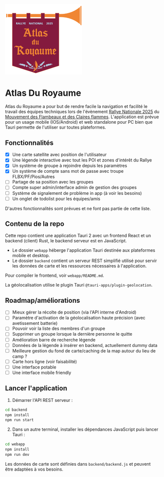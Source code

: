 <img src="webapp/public/logo.png" width=50% alt="App logo">

# Atlas Du Royaume

Atlas du Royaume a pour but de rendre facile la navigation et facilité le travail des équipes techniques lors de l'évènement [Rallye Nationale 2025](https://www.flambeaux.org/rallye-2025/) du [Mouvement des Flambeaux et des Claires flammes](https://www.flambeaux.org/).
L'application est prévue pour un usage mobile (IOS/Android) et web standalone pour PC bien que Tauri permette de l'utiliser sur toutes plateformes.

## Fonctionnalités
- [x] Une carte satellite avec position de l'utilisateur
- [x] Une légende interactive avec tout les POI et zones d'intérêt du Rallye
- [x] Un système de groupe à rejoindre depuis les paramètres
- [x] Un système de compte sans mot de passe avec troupe FLBX/PF/Pios/Autres
- [ ] Partage de sa position avec les groupes
- [ ] Compte super admin/interface admin de gestion des groupes
- [ ] Système de signalement de problème in app (à voir les besoins)
- [ ] Un onglet de todolist pour les équipes/amis

D'autres fonctionnalités sont prévues et ne font pas partie de cette liste.

## Contenu de la repo
Cette repo contient une application Tauri 2 avec un frontend React et un backend (client) Rust, le backend serveur est en JavaScript.
- Le dossier `webapp` héberge l'application Tauri destinée aux plateformes mobile et desktop.
- Le dossier `backend` contient un serveur REST simplifié utilisé pour servir les données de carte et les ressources nécessaires à l'application.

Pour compiler le frontend, voir `webapp/README.md`.

La géolocalisation utilise le plugin Tauri `@tauri-apps/plugin-geolocation`.

## Roadmap/améliorations
- [ ] Mieux gérer la récolte de position (via l'API interne d'Android)
- [ ] Paramètre d'activation de la géolocalisation haute précision (avec avetissement batterie)
- [ ] Pouvoir voir la liste des membres d'un groupe
- [ ] Supprimer un groupe lorsque la dernière personne le quitte
- [ ] Amélioration barre de recherche légende
- [ ] Données de la légende à insérer en backend, actuellement dummy data
- [ ] Meilleure gestion du fond de carte/caching de la map autour du lieu de camp ?
- [ ] Carte hors ligne (voir faisabilité)
- [ ] Une interface potable
- [ ] Une interface mobile friendly

## Lancer l'application

1. Démarrer l'API REST serveur :

```bash
cd backend
npm install
npm run start
```

2. Dans un autre terminal, installer les dépendances JavaScript puis lancer Tauri :

```bash
cd webapp
npm install
npm run dev
```

Les données de carte sont définies dans `backend/backend.js` et peuvent être adaptées à vos besoins.

